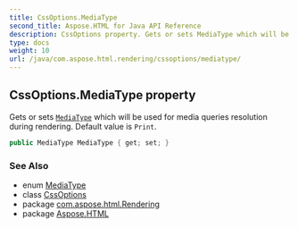 ```yaml
---
title: CssOptions.MediaType
second_title: Aspose.HTML for Java API Reference
description: CssOptions property. Gets or sets MediaType which will be used for media queries resolution during rendering. Default value is Print
type: docs
weight: 10
url: /java/com.aspose.html.rendering/cssoptions/mediatype/
---
```

## CssOptions.MediaType property

Gets or sets [`MediaType`](../../mediatype/) which will be used for media queries resolution during rendering. Default value is `Print`.

```java
public MediaType MediaType { get; set; }
```

### See Also

* enum [MediaType](../../mediatype/)
* class [CssOptions](../)
* package [com.aspose.html.Rendering](../../cssoptions/)
* package [Aspose.HTML](../../../)
